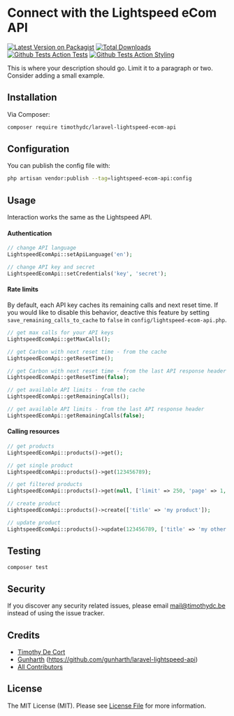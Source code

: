 # Connect with the Lightspeed eCom API

[![Latest Version on Packagist][ico-version]][link-packagist]
[![Total Downloads][ico-downloads]][link-downloads]
[![Github Tests Action Tests][ico-github-actions-tests]][link-github-actions-tests]
[![Github Tests Action Styling][ico-github-actions-styling]][link-github-actions-styling]

This is where your description should go. Limit it to a paragraph or two. Consider adding a small example.

## Installation

Via Composer:

```bash
composer require timothydc/laravel-lightspeed-ecom-api
```

## Configuration

You can publish the config file with:
```bash
php artisan vendor:publish --tag=lightspeed-ecom-api:config 
```

## Usage

Interaction works the same as the Lightspeed API.


#### Authentication
``` php
// change API language
LightspeedEcomApi::setApiLanguage('en');

// change API key and secret
LightspeedEcomApi::setCredentials('key', 'secret');
```

#### Rate limits

By default, each API key caches its remaining calls and next reset time.
If you would like to disable this behavior, deactive this feature by setting `save_remaining_calls_to_cache` to `false` in `config/lightspeed-ecom-api.php`.

``` php
// get max calls for your API keys
LightspeedEcomApi::getMaxCalls();

// get Carbon with next reset time - from the cache
LightspeedEcomApi::getResetTime();

// get Carbon with next reset time - from the last API response header
LightspeedEcomApi::getResetTime(false);

// get available API limits - from the cache
LightspeedEcomApi::getRemainingCalls();

// get available API limits - from the last API response header
LightspeedEcomApi::getRemainingCalls(false);
```

#### Calling resources
``` php
// get products
LightspeedEcomApi::products()->get();

// get single product
LightspeedEcomApi::products()->get(123456789);

// get filtered products
LightspeedEcomApi::products()->get(null, ['limit' => 250, 'page' => 1, 'since_id' => 123]);

// create product
LightspeedEcomApi::products()->create(['title' => 'my product']);

// update product
LightspeedEcomApi::products()->update(123456789, ['title' => 'my other product']);
```

## Testing

``` bash
composer test
```

## Security

If you discover any security related issues, please email mail@timothydc.be instead of using the issue tracker.

## Credits

- [Timothy De Cort][link-author]
- [Gunharth][link-gunharth] (https://github.com/gunharth/laravel-lightspeed-api)
- [All Contributors][link-contributors]

## License

The MIT License (MIT). Please see [License File](LICENSE.md) for more information.

[ico-version]: https://img.shields.io/packagist/v/timothydc/laravel-lightspeed-ecom-api.svg?style=flat-square
[ico-downloads]: https://img.shields.io/packagist/dt/timothydc/laravel-lightspeed-ecom-api.svg?style=flat-square
[ico-github-actions-tests]: https://img.shields.io/github/workflow/status/timothydc/laravel-lightspeed-ecom-api/run-tests?label=tests&style=flat-square
[ico-github-actions-styling]: https://img.shields.io/github/workflow/status/timothydc/laravel-lightspeed-ecom-api/fix-styling?label=styling&style=flat-square

[link-packagist]: https://packagist.org/packages/timothydc/laravel-lightspeed-ecom-api
[link-downloads]: https://packagist.org/packages/timothydc/laravel-lightspeed-ecom-api
[link-github-actions-tests]: https://github.com/timothydc/laravel-lightspeed-ecom-api/actions?query=workflow%3Arun-tests+branch%3Amaster
[link-github-actions-styling]: https://github.com/timothydc/laravel-lightspeed-ecom-api/actions?query=workflow%3Afix-styling+branch%3Amaster
[link-author]: https://github.com/timothydc
[link-gunharth]: https://github.com/gunharth
[link-contributors]: ../../contributors
